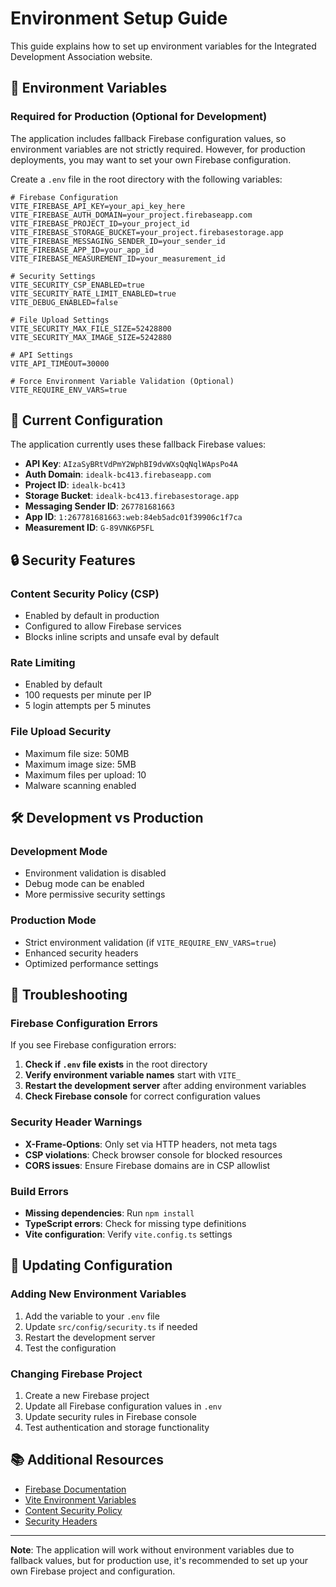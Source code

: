# Environment Setup Guide

This guide explains how to set up environment variables for the Integrated Development Association website.

## 🔧 Environment Variables

### Required for Production (Optional for Development)

The application includes fallback Firebase configuration values, so environment variables are not strictly required. However, for production deployments, you may want to set your own Firebase configuration.

Create a `.env` file in the root directory with the following variables:

```env
# Firebase Configuration
VITE_FIREBASE_API_KEY=your_api_key_here
VITE_FIREBASE_AUTH_DOMAIN=your_project.firebaseapp.com
VITE_FIREBASE_PROJECT_ID=your_project_id
VITE_FIREBASE_STORAGE_BUCKET=your_project.firebasestorage.app
VITE_FIREBASE_MESSAGING_SENDER_ID=your_sender_id
VITE_FIREBASE_APP_ID=your_app_id
VITE_FIREBASE_MEASUREMENT_ID=your_measurement_id

# Security Settings
VITE_SECURITY_CSP_ENABLED=true
VITE_SECURITY_RATE_LIMIT_ENABLED=true
VITE_DEBUG_ENABLED=false

# File Upload Settings
VITE_SECURITY_MAX_FILE_SIZE=52428800
VITE_SECURITY_MAX_IMAGE_SIZE=5242880

# API Settings
VITE_API_TIMEOUT=30000

# Force Environment Variable Validation (Optional)
VITE_REQUIRE_ENV_VARS=true
```

## 🚀 Current Configuration

The application currently uses these fallback Firebase values:

- **API Key**: `AIzaSyBRtVdPmY2WphBI9dvWXsQqNqlWApsPo4A`
- **Auth Domain**: `idealk-bc413.firebaseapp.com`
- **Project ID**: `idealk-bc413`
- **Storage Bucket**: `idealk-bc413.firebasestorage.app`
- **Messaging Sender ID**: `267781681663`
- **App ID**: `1:267781681663:web:84eb5adc01f39906c1f7ca`
- **Measurement ID**: `G-89VNK6P5FL`

## 🔒 Security Features

### Content Security Policy (CSP)
- Enabled by default in production
- Configured to allow Firebase services
- Blocks inline scripts and unsafe eval by default

### Rate Limiting
- Enabled by default
- 100 requests per minute per IP
- 5 login attempts per 5 minutes

### File Upload Security
- Maximum file size: 50MB
- Maximum image size: 5MB
- Maximum files per upload: 10
- Malware scanning enabled

## 🛠️ Development vs Production

### Development Mode
- Environment validation is disabled
- Debug mode can be enabled
- More permissive security settings

### Production Mode
- Strict environment validation (if `VITE_REQUIRE_ENV_VARS=true`)
- Enhanced security headers
- Optimized performance settings

## 📝 Troubleshooting

### Firebase Configuration Errors
If you see Firebase configuration errors:

1. **Check if `.env` file exists** in the root directory
2. **Verify environment variable names** start with `VITE_`
3. **Restart the development server** after adding environment variables
4. **Check Firebase console** for correct configuration values

### Security Header Warnings
- **X-Frame-Options**: Only set via HTTP headers, not meta tags
- **CSP violations**: Check browser console for blocked resources
- **CORS issues**: Ensure Firebase domains are in CSP allowlist

### Build Errors
- **Missing dependencies**: Run `npm install`
- **TypeScript errors**: Check for missing type definitions
- **Vite configuration**: Verify `vite.config.ts` settings

## 🔄 Updating Configuration

### Adding New Environment Variables
1. Add the variable to your `.env` file
2. Update `src/config/security.ts` if needed
3. Restart the development server
4. Test the configuration

### Changing Firebase Project
1. Create a new Firebase project
2. Update all Firebase configuration values in `.env`
3. Update security rules in Firebase console
4. Test authentication and storage functionality

## 📚 Additional Resources

- [Firebase Documentation](https://firebase.google.com/docs)
- [Vite Environment Variables](https://vitejs.dev/guide/env-and-mode.html)
- [Content Security Policy](https://developer.mozilla.org/en-US/docs/Web/HTTP/CSP)
- [Security Headers](https://developer.mozilla.org/en-US/docs/Web/HTTP/Headers)

---

**Note**: The application will work without environment variables due to fallback values, but for production use, it's recommended to set up your own Firebase project and configuration. 